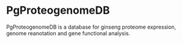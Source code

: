 # PgProteogenomeDB
PgProteogenomeDB is a database for ginseng proteome expression, genome reanotation and gene functional analysis.
